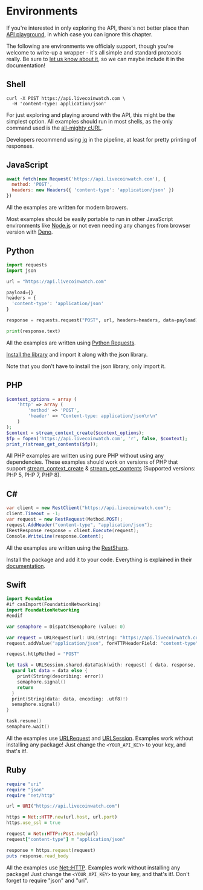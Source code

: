 # Environments

If you're interested in only exploring the API, there's not better place than [API playground](https://www.livecoinwatch.com/tools/api), in which case you can ignore this chapter.

The following are environments we officialy support, though you're welcome to write-up a wrapper - it's all simple and standard protocols really. Be sure to [let us know about it](mailto:contact+api@livecoinwatch.com), so we can maybe include it in the documentation!

## Shell

```shell
curl -X POST https://api.livecoinwatch.com \
  -H 'content-type: application/json'
```

For just exploring and playing around with the API, this might be the simplest option. All examples should run in most shells, as the only command used is the [all-mighty cURL](https://curl.haxx.se/).

<aside class="success">
Developers recommend using <a href="https://stedolan.github.io/jq/" target='_blank'>jq</a> in the pipeline, at least for pretty printing of responses.
</aside>


## JavaScript

```javascript
await fetch(new Request('https://api.livecoinwatch.com'), {
  method: 'POST',
  headers: new Headers({ 'content-type': 'application/json' })
})
```

All the examples are written for modern browers.

Most examples should be easily portable to run in other JavaScript environments like [Node.js](https://nodejs.org/en/about/releases/) or not even needing any changes from browser version with [Deno](https://deno.land).

## Python

```python 
import requests
import json

url = "https://api.livecoinwatch.com"

payload={}
headers = {
  'content-type': 'application/json'
}

response = requests.request("POST", url, headers=headers, data=payload)

print(response.text)
```

All the examples are written using [Python Requests](https://docs.python-requests.org/en/latest/).

[Install the library](https://docs.python-requests.org/en/latest/user/install/#install) and import it along with the json library. 

Note that you don't have to install the json library, only import it.


## PHP

```php
$context_options = array (
    'http' => array (
        'method' => 'POST',
        'header' => "Content-type: application/json\r\n"
    )
);
$context = stream_context_create($context_options);
$fp = fopen('https://api.livecoinwatch.com', 'r', false, $context);
print_r(stream_get_contents($fp));
```

All PHP examples are written using pure PHP without using any dependencies. These examples should work on versions of PHP that support [stream_context_create](https://www.php.net/manual/en/function.stream-context-create.php) & [stream_get_contents](https://www.php.net/manual/en/function.stream-get-contents.php) (Supported versions: PHP 5, PHP 7, PHP 8).

## C#

```csharp
var client = new RestClient("https://api.livecoinwatch.com");
client.Timeout = -1;
var request = new RestRequest(Method.POST);
request.AddHeader("content-type", "application/json");
IRestResponse response = client.Execute(request);
Console.WriteLine(response.Content);
```

All the examples are written using the [RestSharp](https://restsharp.dev/).

Install the package and add it to your code. Everything is explained in their [documentation](https://restsharp.dev/intro.html).

## Swift

```swift
import Foundation
#if canImport(FoundationNetworking)
import FoundationNetworking
#endif

var semaphore = DispatchSemaphore (value: 0)

var request = URLRequest(url: URL(string: "https://api.livecoinwatch.com")!,timeoutInterval: Double.infinity)
request.addValue("application/json", forHTTPHeaderField: "content-type")

request.httpMethod = "POST"

let task = URLSession.shared.dataTask(with: request) { data, response, error in 
  guard let data = data else {
    print(String(describing: error))
    semaphore.signal()
    return
  }
  print(String(data: data, encoding: .utf8)!)
  semaphore.signal()
}

task.resume()
semaphore.wait()
```

All the examples use [URLRequest](https://developer.apple.com/documentation/foundation/urlrequest) and [URLSession](https://developer.apple.com/documentation/foundation/urlsession). 
Examples work without installing any package! Just change the `<YOUR_API_KEY>` to your key, and that's it!.

## Ruby

```ruby
require "uri"
require "json"
require "net/http"

url = URI("https://api.livecoinwatch.com")

https = Net::HTTP.new(url.host, url.port)
https.use_ssl = true

request = Net::HTTP::Post.new(url)
request["content-type"] = "application/json"

response = https.request(request)
puts response.read_body
```

All the examples use [Net::HTTP](https://ruby-doc.org/stdlib-2.7.0/libdoc/net/http/rdoc/Net/HTTP.html). 
Examples work without installing any package! Just change the `<YOUR_API_KEY>` to your key, and that's it!. Don't forget to require "json" and "uri".